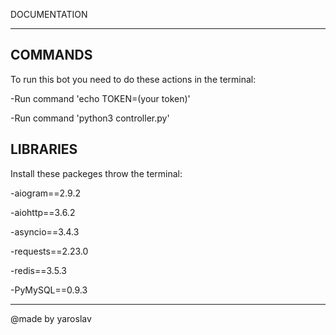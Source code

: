 DOCUMENTATION
_____________


COMMANDS
--------

To run this bot you need to do these actions in the terminal:

-Run command 'echo TOKEN=(your token)'

-Run command 'python3 controller.py'


LIBRARIES
---------

Install these packeges throw the terminal:

-aiogram==2.9.2

-aiohttp==3.6.2

-asyncio==3.4.3

-requests==2.23.0

-redis==3.5.3

-PyMySQL==0.9.3


-----------------
@made by yaroslav
